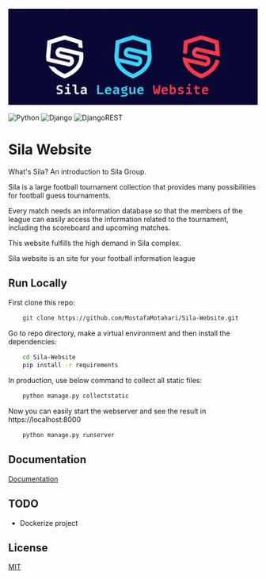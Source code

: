 

![Logo](https://github.com/MostafaMotahari/Sila-Website/blob/master/images/website_poster.png)

![Python](https://img.shields.io/badge/python-3670A0?style=for-the-badge&logo=python&logoColor=ffdd54)
![Django](https://img.shields.io/badge/django-%23092E20.svg?style=for-the-badge&logo=django&logoColor=white)
![DjangoREST](https://img.shields.io/badge/DJANGO-REST-ff1709?style=for-the-badge&logo=django&logoColor=white&color=ff1709&labelColor=gray)


# Sila Website

What's Sila? An introduction to Sila Group.


Sila is a large football tournament collection that provides many possibilities for football guess tournaments.

Every match needs an information database so that the members of the league can easily access the information related to the tournament, including the scoreboard and upcoming matches.

This website fulfills the high demand in Sila complex.

Sila website is an site for your football information league
## Run Locally

First clone this repo:

```bash
    git clone https://github.com/MostafaMotahari/Sila-Website.git
```

Go to repo directory, make a virtual environment and then install the dependencies:
```bash
    cd Sila-Website
    pip install -r requirements
```

In production, use below command to collect all static files:
```bash
    python manage.py collectstatic
```

Now you can easily start the webserver and see the result in https://localhost:8000
```bash
    python manage.py runserver
```
## Documentation

[Documentation](https://linktodocumentation)


## TODO

- Dockerize project


## License

[MIT](https://choosealicense.com/licenses/mit/)

